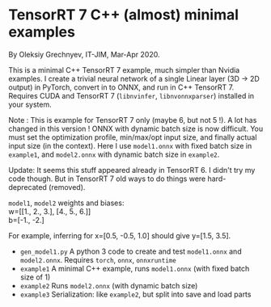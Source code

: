 TensorRT 7 C++ (almost) minimal examples
====

By Oleksiy Grechnyev, IT-JIM, Mar-Apr 2020.

This is a minimal C++ TensorRT 7 example, much simpler than Nvidia examples. I create a trivial neural network 
of a single Linear layer (3D -> 2D output) in PyTorch, convert in to ONNX, and run in C++ TensorRT 7. Requires CUDA and
TensorRT 7 (`libnvinfer`, `libnvonnxparser`) installed in your system.

Note : This is example for TensorRT 7 only (maybe 6, but not 5 !). A lot has changed in this version ! ONNX with dynamic batch size is now difficult.
You must set the optimization profile, min/max/opt input size, and finally actual input size (in the context).
Here I use `model1.onnx` with fixed batch size in `example1`, and `model2.onnx` with dynamic batch size in `example2`.  

Update: It seems this stuff appeared already in TensorRT 6. I didn't try my code though. But in TensorRT 7 old ways to
do things were hard-deprecated (removed).  


`model1`, `model2` weights and biases:  
w=[[1., 2., 3.], [4., 5., 6.]]  
b=[-1., -2.]  

For example, inferring for x=[0.5, -0.5, 1.0] should give y=[1.5, 3.5]. 

* `gen_model1.py` A python 3 code to create and test `model1.onnx` and `model2.onnx`. Requires `torch`, `onnx`, `onnxruntime`  
* `example1` A minimal C++ example, runs `model1.onnx` (with fixed batch size of 1)  
* `example2` Runs `model2.onnx` (with dynamic batch size)   
* `example3` Serialization: like `example2`, but split into save and load parts     
